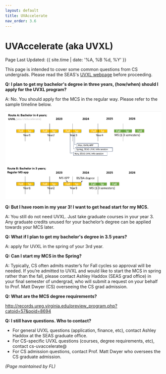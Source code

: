 ```yaml
---
layout: default
title: UVAccelerate
nav_order: 3.6
---
```


# UVAccelerate (aka UVXL)

Page Last Updated: {{ site.time | date: '%A, %B %d, %Y' }}

This page is intended to cover some common questions from CS undergrads. Please read the SEAS's [UVXL webpage](https://engineering.virginia.edu/future-grads/graduate-programs/uvaccelerate) before proceeding. 

**Q: I plan to get my bachelor's degree in three years, (how/when) should I apply for the UVXL program?**

A: No. You should apply for the MCS in the regular way. Please refer to the sample timeline below. 

![](materials\uvxl-timeline-23fall.png)

**Q: But I have room in my year 3! I want to get head start for my MCS.** 

A: You still do not need UVXL. Just take graduate courses in your year 3. Any graduate credits unused for your bachelor’s degree can be applied towards your MCS later. 

**Q: What if I plan to get my bachelor's degree in 3.5 years?**

A: apply for UVXL in the spring of your 3rd year.

**Q: Can I start my MCS in the Spring?**

A: Typically, CS often admits master’s for Fall cycles so approval will be needed. If you’re admitted to UVXL and would like to start the MCS in spring rather than the fall, please contact Ashley Haddox (SEAS grad office) in your final semester of undergrad, who will submit a request on your behalf to Prof. Matt Dwyer (CS) overseeing the CS grad admission. 

**Q: What are the MCS degree requirements?**

http://records.ureg.virginia.edu/preview_program.php?catoid=57&poid=8694

**Q: I still have questions. Who to contact?** 

* For general UVXL questions (application, finance, etc), contact Ashley Haddox at the SEAS graduate office. 
* For CS-specific UVXL questions (courses, degree requirements, etc), contact cs-uvaccelerate@
* For CS admission questions, contact Prof. Matt Dwyer who oversees the CS graduate admission. 



*(Page maintained by FL)*
